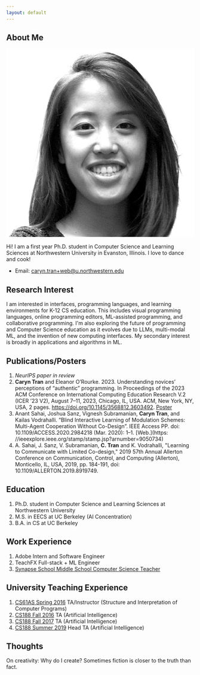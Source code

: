 ```yaml
---
layout: default
---
```


## About Me

<img class="profile-picture" src="caryn.png">

Hi! I am a first year Ph.D. student in Computer Science and Learning Sciences at Northwestern University in Evanston, Illinois. I love to dance and cook!

* Email: [caryn.tran+web@u.northwestern.edu](mailto:caryn.tran+web@u.northwestern.edu)

## Research Interest

I am interested in interfaces, programming languages, and learning environments for K-12 CS education. This includes visual programming languages, online programming editors, ML-assisted programming, and collaborative programming. I'm also exploring the future of programming and Computer Science education as it evolves due to LLMs, multi-modal ML, and the invention of new computing interfaces. My secondary interest is broadly in applications and algorithms in ML. 

## Publications/Posters

1. _NeurIPS paper in review_
2. **Caryn Tran** and Eleanor O’Rourke. 2023. Understanding novices’ perceptions of “authentic” programming. In Proceedings of the 2023 ACM Conference on International Computing Education Research V.2 (ICER ’23 V2), August 7–11, 2023, Chicago, IL, USA. ACM, New York, NY, USA, 2 pages. https://doi.org/10.1145/3568812.3603492. [Poster](/icer23)
3. Anant Sahai, Joshua Sanz, Vignesh Subramanian, **Caryn Tran**, and Kailas Vodrahalli. “Blind Interactive Learning of Modulation Schemes: Multi-Agent Cooperation Without Co-Design”. IEEE Access PP. doi: 10.1109/ACCESS.2020.2984218 (Mar. 2020): 1–1. [Web.](https: //ieeexplore.ieee.org/stamp/stamp.jsp?arnumber=9050734)
4. A. Sahai, J. Sanz, V. Subramanian, **C. Tran** and K. Vodrahalli, "Learning to Communicate with Limited Co-design," 2019 57th Annual Allerton Conference on Communication, Control, and Computing (Allerton), Monticello, IL, USA, 2019, pp. 184-191, doi: 10.1109/ALLERTON.2019.8919749.

## Education

1. Ph.D. student in Computer Science and Learning Sciences at Northwestern University  
2. M.S. in EECS at UC Berkeley (AI Concentration)
3. B.A. in CS at UC Berkeley


## Work Experience

1. Adobe Intern and Software Engineer
2. TeachFX Full-stack + ML Engineer
3. [Synapse School Middle School Computer Science Teacher](/portfolio_synapse)

## University Teaching Experience
1. [CS61AS Spring 2016](https://berkeley-cs61as.github.io/) TA/Instructor (Structure and Interpretation of Computer Programs)
2. [CS188 Fall 2016](https://edge.edx.org/courses/course-v1:BerkeleyX+CS188x-FA16+FA16/20021a0a32d14a31b087db8d4bb582fd/) TA (Artificial Intelligence)
3. [CS188 Fall 2017](https://edge.edx.org/courses/course-v1:Berkeley+CS188+2017_FA17/20021a0a32d14a31b087db8d4bb582fd/) TA (Artificial Intelligence)
4. [CS188 Summer 2019](https://inst.eecs.berkeley.edu/~cs188/su19/staff/) Head TA (Artificial Intelligence)

## Thoughts
On creativity: Why do I create? Sometimes fiction is closer to the truth than fact. 